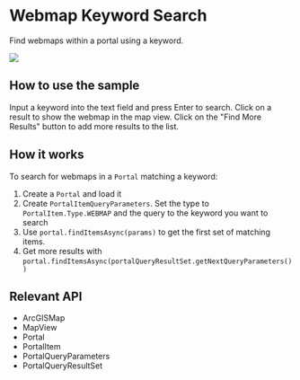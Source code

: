 # Webmap Keyword Search

Find webmaps within a portal using a keyword.

![]("WebmapKeywordSearch.png)

## How to use the sample

Input a keyword into the text field and press Enter to search. Click on a result to show the webmap in the map view. 
Click on the "Find More Results" button to add more results to the list.

## How it works

To search for webmaps in a `Portal` matching a keyword:

  1. Create a `Portal` and load it
  2. Create `PortalItemQueryParameters`. Set the type to `PortalItem.Type.WEBMAP` and the 
  query to the keyword you want to search
  3. Use `portal.findItemsAsync(params)` to get the first set of matching items.
  4. Get more results with `portal.findItemsAsync(portalQueryResultSet.getNextQueryParameters())`


## Relevant API


  * ArcGISMap
  * MapView
  * Portal
  * PortalItem
  * PortalQueryParameters
  * PortalQueryResultSet

